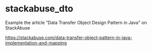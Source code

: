 # stackabuse_dto

Example the article "Data Transfer Object Design Pattern in Java" on StackAbuse

https://stackabuse.com/data-transfer-object-pattern-in-java-implementation-and-mapping
